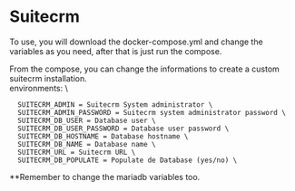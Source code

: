 # Suitecrm
To use, you will download the docker-compose.yml and change the variables as you need, after that is just run the compose. 

From the compose, you can change the informations to create a custom suitecrm installation. \
environments: \

      SUITECRM_ADMIN = Suitecrm System administrator \
      SUITECRM_ADMIN_PASSWORD = Suitecrm system administrator password \
      SUITECRM_DB_USER = Database user \
      SUITECRM_DB_USER_PASSWORD = Database user password \
      SUITECRM_DB_HOSTNAME = Database hostname \
      SUITECRM_DB_NAME = Database name \
      SUITECRM_URL = Suitecrm URL \
      SUITECRM_DB_POPULATE = Populate de Database (yes/no) \
      
**Remember to change the mariadb variables too. 
